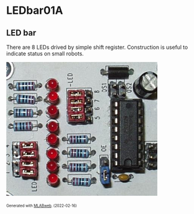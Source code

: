 <!--- PrjInfo ---> <!--- Please remove this line after manually editing --->
<!--- 00a56be08b96043df9e37d6aff7b6990 --->
<!--- Created:2022-02-16 21:45:56.356289: ---> 
<!--- Author:: ---> 
<!--- AuthorEmail:: ---> 
<!--- Tags:: ---> 
<!--- Ust:: ---> 
<!--- Label --->
<!--- ELabel ---> 
<!--- Name:LEDbar01A: --->
# LEDbar01A
<!--- LongName --->
## LED bar
<!--- ELongName ---> 

<!--- Lead --->
There are 8 LEDs drived by simple shift register. Construction is useful to indicate status on small robots.
<!--- ELead ---> 

![LEDbar01A](doc/img/LEDbar_small.jpg) 


<!--- Description --->
<!--- EDescription --->
<!--- Content --->
<!--- EContent --->
<sub><sup> Generated with [MLABweb](https://github.com/MLAB-project/MLABweb). (2022-02-16)</sup></sub>